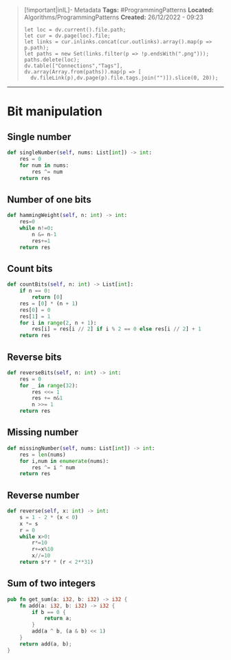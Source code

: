 > [!important|inIL]- Metadata
> **Tags:** #ProgrammingPatterns 
> **Located:** Algorithms/ProgrammingPatterns
> **Created:** 26/12/2022 - 09:23
> ```dataviewjs
>let loc = dv.current().file.path;
>let cur = dv.page(loc).file;
>let links = cur.inlinks.concat(cur.outlinks).array().map(p => p.path);
>let paths = new Set(links.filter(p => !p.endsWith(".png")));
>paths.delete(loc);
>dv.table(["Connections","Tags"], dv.array(Array.from(paths)).map(p => [
>   dv.fileLink(p),dv.page(p).file.tags.join("")]).slice(0, 20));
> ```

___
# Bit manipulation
## Single number
```python
def singleNumber(self, nums: List[int]) -> int:
    res = 0
    for num in nums:
        res ^= num
    return res
```

## Number of one bits
```python
def hammingWeight(self, n: int) -> int:
    res=0
    while n!=0:
        n &= n-1
        res+=1
    return res
```

## Count bits
```python
def countBits(self, n: int) -> List[int]:
    if n == 0:
        return [0]
    res = [0] * (n + 1)
    res[0] = 0
    res[1] = 1
    for i in range(2, n + 1):
        res[i] = res[i // 2] if i % 2 == 0 else res[i // 2] + 1
    return res
```

## Reverse bits
```python
def reverseBits(self, n: int) -> int:
    res = 0
    for _ in range(32):
        res <<= 1
        res += n&1
        n >>= 1
    return res
```

## Missing number
```python
def missingNumber(self, nums: List[int]) -> int:
    res = len(nums)
    for i,num in enumerate(nums):
        res ^= i ^ num
    return res
```

## Reverse number
```python
def reverse(self, x: int) -> int:
    s = 1 - 2 * (x < 0)
    x *= s
    r = 0
    while x>0:
        r*=10
        r+=x%10
        x//=10
    return s*r * (r < 2**31)
```

## Sum of two integers
```rust
pub fn get_sum(a: i32, b: i32) -> i32 {
    fn add(a: i32, b: i32) -> i32 {
        if b == 0 {
            return a;
        }
        add(a ^ b, (a & b) << 1)
    }
    return add(a, b);
}
```
